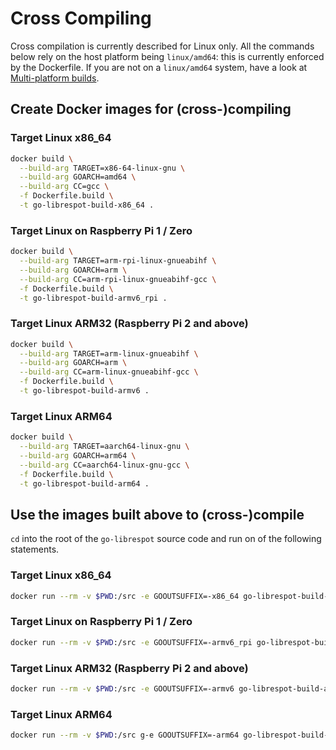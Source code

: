 # Cross Compiling

Cross compilation is currently described for Linux only. All the commands below rely on the host platform being
`linux/amd64`: this is currently enforced by the Dockerfile. If you are not on a `linux/amd64` system, have a look
at [Multi-platform builds](https://docs.docker.com/build/building/multi-platform/).

## Create Docker images for (cross-)compiling

### Target Linux x86_64

```bash
docker build \
  --build-arg TARGET=x86-64-linux-gnu \
  --build-arg GOARCH=amd64 \
  --build-arg CC=gcc \
  -f Dockerfile.build \
  -t go-librespot-build-x86_64 .
```

### Target Linux on Raspberry Pi 1 / Zero

```bash
docker build \
  --build-arg TARGET=arm-rpi-linux-gnueabihf \
  --build-arg GOARCH=arm \
  --build-arg CC=arm-rpi-linux-gnueabihf-gcc \
  -f Dockerfile.build \
  -t go-librespot-build-armv6_rpi .
```

### Target Linux ARM32 (Raspberry Pi 2 and above)

```bash
docker build \
  --build-arg TARGET=arm-linux-gnueabihf \
  --build-arg GOARCH=arm \
  --build-arg CC=arm-linux-gnueabihf-gcc \
  -f Dockerfile.build \
  -t go-librespot-build-armv6 .
```

### Target Linux ARM64

```bash
docker build \
  --build-arg TARGET=aarch64-linux-gnu \
  --build-arg GOARCH=arm64 \
  --build-arg CC=aarch64-linux-gnu-gcc \
  -f Dockerfile.build \
  -t go-librespot-build-arm64 .
```

## Use the images built above to (cross-)compile

`cd` into the root of the `go-librespot` source code and run on of the following statements.

### Target Linux x86_64

```bash
docker run --rm -v $PWD:/src -e GOOUTSUFFIX=-x86_64 go-librespot-build-x86_64
```

### Target Linux on Raspberry Pi 1 / Zero

```bash
docker run --rm -v $PWD:/src -e GOOUTSUFFIX=-armv6_rpi go-librespot-build-armv6_rpi
```

### Target Linux ARM32 (Raspberry Pi 2 and above)

```bash
docker run --rm -v $PWD:/src -e GOOUTSUFFIX=-armv6 go-librespot-build-armv6
```

### Target Linux ARM64

```bash
docker run --rm -v $PWD:/src g-e GOOUTSUFFIX=-arm64 go-librespot-build-arm64
```